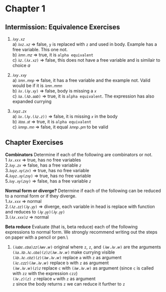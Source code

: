 # Chapter 1

## Intermission: Equivalence Exercises

1. `𝜆𝑥𝑦.𝑥𝑧`\
a) `𝜆𝑥𝑧.𝑥𝑧` => false, `y` is replaced with `z` and used in body. Example has a free variable. This one not.\
b) `𝜆𝑚𝑛.𝑚𝑧` => true, it is `alpha equivalent`\
c) `𝜆𝑧.(𝜆𝑥.𝑥𝑧)` => false, this does not have a free variable and is similair to choice _a_


2. `𝜆𝑥𝑦.𝑥𝑥𝑦`\
a) `𝜆𝑚𝑛.𝑚𝑛𝑝` => false, it has a free variable and the example not. Valid would be if it is `𝜆𝑚𝑛.𝑚𝑚𝑛`\
b) `𝜆𝑥.(𝜆𝑦.𝑥𝑦)` => false, body is missing a `𝑥`\
c) `𝜆𝑎.(𝜆𝑏.𝑎𝑎𝑏)` => true, it is `alpha equivalent`. The expression has also expanded currying

3. `𝜆𝑥𝑦𝑧.𝑧𝑥`\
a) `𝜆𝑥.(𝜆𝑦.(𝜆𝑧.𝑧))` => false, it is missing `𝑥` in the body\
b) `𝜆𝑡𝑜𝑠.𝑠𝑡` => true, it is `alpha equivalent`\
c) `𝜆𝑚𝑛𝑝.𝑚𝑛` => false, it equal `𝜆𝑚𝑛𝑝.𝑝𝑚` to be valid


## Chapter Exercises

**Combinators** Determine if each of the following are combinators or not.\
1 `𝜆𝑥.𝑥𝑥𝑥` => true, has no free variables\
2.`𝜆𝑥𝑦.𝑧𝑥` => false, has a free variable `𝑧`\
3.`𝜆𝑥𝑦𝑧.𝑥𝑦(𝑧𝑥)` => true, has no free variable\
4.`𝜆𝑥𝑦𝑧.𝑥𝑦(𝑧𝑥𝑦)` => true, has no free variable\
5.`𝜆𝑥𝑦.𝑥𝑦(𝑧𝑥𝑦)` => false, has a free variable `𝑧`

**Normal form or diverge?** Determine if each of the following can be reduced to a normal form or if they diverge.\
1.`𝜆𝑥.𝑥𝑥𝑥` => normal\
2.`(𝜆𝑧.𝑧𝑧)(𝜆𝑦.𝑦𝑦)` => diverge, each variable in head is replace with function and reduces to `(𝜆𝑦.𝑦𝑦)(𝜆𝑦.𝑦𝑦)`\
3.`(𝜆𝑥.𝑥𝑥𝑥)𝑧` => normal

**Beta reduce** Evaluate (that is, beta reduce) each of the following expressions to normal form. We strongly recommend writing out the steps on paper with a pencil or pen.\
1. `(𝜆𝑎𝑏𝑐.𝑐𝑏𝑎)𝑧𝑧(𝜆𝑤𝑣.𝑤)` original where `z`, `z`, and `(𝜆𝑤.𝜆𝑣.𝑤)` are the arguments\
`(𝜆𝑎.𝜆𝑏.𝜆𝑐.𝑐𝑏𝑎)(𝑧)𝑧(𝜆𝑤.𝜆𝑣.𝑤)` make currying visible\
`(𝜆𝑏.𝜆𝑐.𝑐𝑏𝑧)(𝑧)(𝜆𝑤.𝜆𝑣.𝑤)` replace `a` with `z` as argument\
`(𝜆𝑐.𝑐𝑧𝑧)(𝜆𝑤.𝜆𝑣.𝑤)` replace `b` with `z` as argument\
`(𝜆𝑤.𝜆𝑣.𝑤)(𝑧)𝑧` replace `c` with `(𝜆𝑤.𝜆𝑣.𝑤)` as argument (since `c` is called with `zz` with the expression `czz`)\
`(𝜆𝑣.𝑧)(𝑧) 𝑧` replace `w` with `z` as argument\
`z` since the body returns `z` we can reduce it further to `z`
